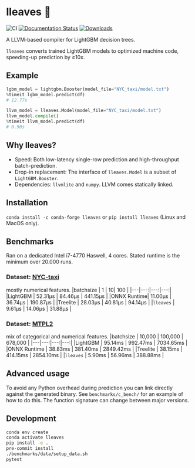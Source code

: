 # lleaves 🍃
![CI](https://github.com/siboehm/lleaves/workflows/CI/badge.svg)
[![Documentation Status](https://readthedocs.org/projects/lleaves/badge/?version=latest)](https://lleaves.readthedocs.io/en/latest/?badge=latest)
[![Downloads](https://pepy.tech/badge/lleaves)](https://pepy.tech/project/lleaves)

A LLVM-based compiler for LightGBM decision trees.

`lleaves` converts trained LightGBM models to optimized machine code, speeding-up prediction by ≥10x.

## Example

```python
lgbm_model = lightgbm.Booster(model_file="NYC_taxi/model.txt")
%timeit lgbm_model.predict(df)
# 12.77s

llvm_model = lleaves.Model(model_file="NYC_taxi/model.txt")
llvm_model.compile()
%timeit llvm_model.predict(df)
# 0.90s 
```

## Why lleaves?
- Speed: Both low-latency single-row prediction and high-throughput batch-prediction.
- Drop-in replacement: The interface of `lleaves.Model` is a subset of `LightGBM.Booster`.
- Dependencies: `llvmlite` and `numpy`. LLVM comes statically linked.

## Installation
`conda install -c conda-forge lleaves` or `pip install lleaves` (Linux and MacOS only).

## Benchmarks
Ran on a dedicated Intel i7-4770 Haswell, 4 cores.
Stated runtime is the minimum over 20.000 runs.

### Dataset: [NYC-taxi](https://www1.nyc.gov/site/tlc/about/tlc-trip-record-data.page)
mostly numerical features.
|batchsize   | 1  | 10| 100 |
|---|---:|---:|---:|
|LightGBM   | 52.31μs   | 84.46μs   | 441.15μs |
|ONNX  Runtime| 11.00μs | 36.74μs | 190.87μs  |
|Treelite   | 28.03μs   | 40.81μs   | 94.14μs  |
|``lleaves``   | 9.61μs | 14.06μs | 31.88μs  |

### Dataset: [MTPL2](https://www.openml.org/d/41214)
mix of categorical and numerical features.
|batchsize   | 10,000  | 100,000  | 678,000 |
|---|---:|---:|---:|
|LightGBM   | 95.14ms | 992.47ms   | 7034.65ms  |
|ONNX  Runtime | 38.83ms  | 381.40ms  | 2849.42ms  |
|Treelite   | 38.15ms | 414.15ms  | 2854.10ms  |
|``lleaves``  | 5.90ms  | 56.96ms | 388.88ms |

## Advanced usage
To avoid any Python overhead during prediction you can link directly against the generated binary.
See `benchmarks/c_bench/` for an example of how to do this.
The function signature can change between major versions.

## Development
```bash
conda env create
conda activate lleaves
pip install -e .
pre-commit install
./benchmarks/data/setup_data.sh
pytest
```
